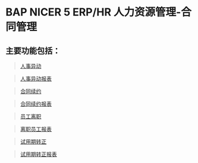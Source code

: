 # BAP NICER 5 ERP/HR 人力资源管理-合同管理

## 主要功能包括：

> [人事异动](docs/BAPBusinessCloud/2019知识库/人力资源/合同管理/人事异动.md)

> [人事异动报表](docs/BAPBusinessCloud/2019知识库/人力资源/合同管理/人事异动报表.md)

> [合同续约](docs/BAPBusinessCloud/2019知识库/人力资源/合同管理/合同续约.md)

> [合同续约报表](docs/BAPBusinessCloud/2019知识库/人力资源/合同管理/合同续约报表.md)

> [员工离职](docs/BAPBusinessCloud/2019知识库/人力资源/合同管理/员工离职.md)

> [离职员工报表](docs/BAPBusinessCloud/2019知识库/人力资源/合同管理/离职员工报表.md)

> [试用期转正](docs/BAPBusinessCloud/2019知识库/人力资源/合同管理/试用期转正.md)

> [试用期转正报表](docs/BAPBusinessCloud/2019知识库/人力资源/合同管理/试用期转正报表.md)









